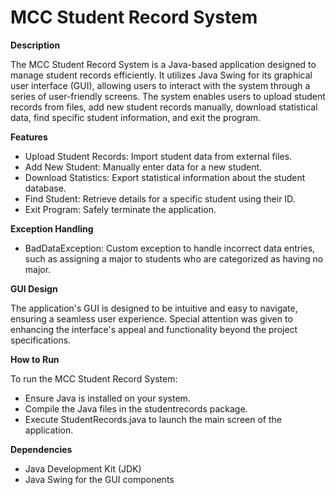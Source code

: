 # MCC Student Record System

**Description**

The MCC Student Record System is a Java-based application designed to manage student records efficiently. It utilizes Java Swing for its graphical user interface (GUI), allowing users to interact with the system through a series of user-friendly screens. The system enables users to upload student records from files, add new student records manually, download statistical data, find specific student information, and exit the program.

**Features**

- Upload Student Records: Import student data from external files.
- Add New Student: Manually enter data for a new student.
- Download Statistics: Export statistical information about the student database.
- Find Student: Retrieve details for a specific student using their ID.
- Exit Program: Safely terminate the application.

**Exception Handling**

- BadDataException: Custom exception to handle incorrect data entries, such as assigning a major to students who are categorized as having no major.

**GUI Design**

The application's GUI is designed to be intuitive and easy to navigate, ensuring a seamless user experience. Special attention was given to enhancing the interface's appeal and functionality beyond the project specifications.

**How to Run**

To run the MCC Student Record System:

- Ensure Java is installed on your system.
- Compile the Java files in the studentrecords package.
- Execute StudentRecords.java to launch the main screen of the application.

**Dependencies**
- Java Development Kit (JDK)
- Java Swing for the GUI components
